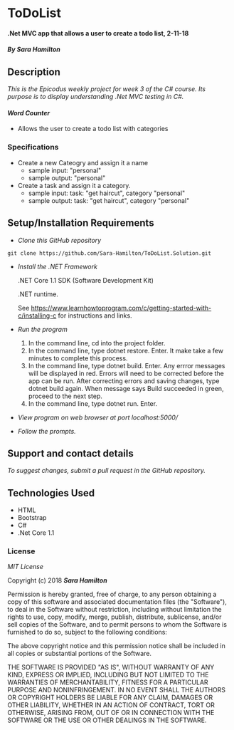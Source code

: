 # ToDoList

#### .Net MVC app that allows a user to create a todo list, 2-11-18

#### _By Sara Hamilton_

## Description

_This is the Epicodus weekly project for week 3 of the C# course. Its purpose is to display understanding .Net MVC testing in C#._

#### _Word Counter_
* Allows the user to create a todo list with categories

### Specifications

* Create a new Cateogry and assign it a name
  * sample input: "personal"
  * sample output: "personal"
* Create a task and assign it a category.
  * sample input: task: "get haircut", category "personal"
  * sample output: task: "get haircut", category "personal"

## Setup/Installation Requirements

* _Clone this GitHub repository_

```
git clone https://github.com/Sara-Hamilton/ToDoList.Solution.git
```

* _Install the .NET Framework_

  .NET Core 1.1 SDK (Software Development Kit)

  .NET runtime.

  See https://www.learnhowtoprogram.com/c/getting-started-with-c/installing-c for instructions and links.

* _Run the program_
  1. In the command line, cd into the project folder.
  2. In the command line, type dotnet restore. Enter.  It make take a few minutes to complete this process.
  3. In the command line, type dotnet build. Enter. Any errror messages will be displayed in red.  Errors will need to be corrected before the app can be run. After correcting errors and saving changes, type dotnet build again.  When message says Build succeeded in green, proceed to the next step.
  4. In the command line, type dotnet run. Enter.

* _View program on web browser at port localhost:5000/_

* _Follow the prompts._

## Support and contact details

_To suggest changes, submit a pull request in the GitHub repository._

## Technologies Used

* HTML
* Bootstrap
* C#
* .Net Core 1.1

### License

*MIT License*

Copyright (c) 2018 **_Sara Hamilton_**

Permission is hereby granted, free of charge, to any person obtaining a copy
of this software and associated documentation files (the "Software"), to deal
in the Software without restriction, including without limitation the rights
to use, copy, modify, merge, publish, distribute, sublicense, and/or sell
copies of the Software, and to permit persons to whom the Software is
furnished to do so, subject to the following conditions:

The above copyright notice and this permission notice shall be included in all
copies or substantial portions of the Software.

THE SOFTWARE IS PROVIDED "AS IS", WITHOUT WARRANTY OF ANY KIND, EXPRESS OR
IMPLIED, INCLUDING BUT NOT LIMITED TO THE WARRANTIES OF MERCHANTABILITY,
FITNESS FOR A PARTICULAR PURPOSE AND NONINFRINGEMENT. IN NO EVENT SHALL THE
AUTHORS OR COPYRIGHT HOLDERS BE LIABLE FOR ANY CLAIM, DAMAGES OR OTHER
LIABILITY, WHETHER IN AN ACTION OF CONTRACT, TORT OR OTHERWISE, ARISING FROM,
OUT OF OR IN CONNECTION WITH THE SOFTWARE OR THE USE OR OTHER DEALINGS IN THE
SOFTWARE.
